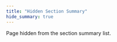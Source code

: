 ```yaml
---
title: "Hidden Section Summary"
hide_summary: true
---
```


Page hidden from the section summary list.


